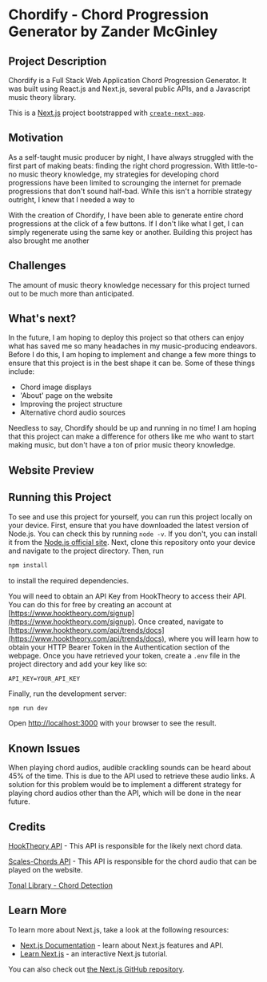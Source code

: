# Chordify - Chord Progression Generator by Zander McGinley

## Project Description

Chordify is a Full Stack Web Application Chord Progression Generator. It was built using React.js and Next.js, several public APIs, and a Javascript music theory library.

This is a [Next.js](https://nextjs.org) project bootstrapped with [`create-next-app`](https://nextjs.org/docs/app/api-reference/cli/create-next-app).

## Motivation

As a self-taught music producer by night, I have always struggled with the first part of making beats: finding the right chord progression. With little-to-no music theory knowledge, my strategies for developing chord progressions have been limited to scrounging the internet for premade progressions that don't sound half-bad. While this isn't a horrible strategy outright, I knew that I needed a way to 

With the creation of Chordify, I have been able to generate entire chord progressions at the click of a few buttons. If I don't like what I get, I can simply regenerate using the same key or another. Building this project has also brought me another 

## Challenges

The amount of music theory knowledge necessary for this project turned out to be much more than anticipated.

## What's next?

In the future, I am hoping to deploy this project so that others can enjoy what has saved me so many headaches in my music-producing endeavors. Before I do this, I am hoping to implement and change a few more things to ensure that this project is in the best shape it can be. Some of these things include:

- Chord image displays
- 'About' page on the website
- Improving the project structure
- Alternative chord audio sources

Needless to say, Chordify should be up and running in no time! I am hoping that this project can make a difference for others like me who want to start making music, but don't have a ton of prior music theory knowledge.

## Website Preview

## Running this Project

To see and use this project for yourself, you can run this project locally on your device. First, ensure that you have downloaded the latest version of Node.js. You can check this by running `node -v`. If you don't, you can install it from the [Node.js official site](https://nodejs.org/en/download). Next, clone this repository onto your device and navigate to the project directory. Then, run

```bash
npm install
```

to install the required dependencies.

You will need to obtain an API Key from HookTheory to access their API. You can do this for free by creating an account at [https://www.hooktheory.com/signup](https://www.hooktheory.com/signup). Once created, navigate to [https://www.hooktheory.com/api/trends/docs](https://www.hooktheory.com/api/trends/docs), where you will learn how to obtain your HTTP Bearer Token in the Authentication section of the webpage. Once you have retrieved your token, create a `.env` file in the project directory and add your key like so:

```
API_KEY=YOUR_API_KEY
```

Finally, run the development server:

```bash
npm run dev
```

Open [http://localhost:3000](http://localhost:3000) with your browser to see the result.

## Known Issues

When playing chord audios, audible crackling sounds can be heard about 45% of the time. This is due to the API used to retrieve these audio links. A solution for this problem would be to implement a different strategy for playing chord audios other than the API, which will be done in the near future.

## Credits

[HookTheory API](https://www.hooktheory.com/api/trends/docs) - This API is responsible for the likely next chord data.

[Scales-Chords API](https://www.scales-chords.com/api/#reference) - This API is responsible for the chord audio that can be played on the website.

[Tonal Library - Chord Detection](https://github.com/tonaljs/tonal/tree/main/packages/chord-detect)

## Learn More

To learn more about Next.js, take a look at the following resources:

- [Next.js Documentation](https://nextjs.org/docs) - learn about Next.js features and API.
- [Learn Next.js](https://nextjs.org/learn) - an interactive Next.js tutorial.

You can also check out [the Next.js GitHub repository](https://github.com/vercel/next.js).
